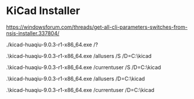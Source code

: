 # KiCad Installer

https://windowsforum.com/threads/get-all-cli-parameters-switches-from-nsis-installer.337804/


<!-- Displays help -->
./kicad-huaqiu-9.0.3-r1-x86_64.exe /? 

<!-- The dir can be new dir ,which will be created -->

<!-- Requires admin privileges -->
.\kicad-huaqiu-9.0.3-r1-x86_64.exe  /allusers /S  /D=C:\kicad

.\kicad-huaqiu-9.0.3-r1-x86_64.exe  /currentuser /S  /D=C:\kicad


<!-- Not running in Silent mode -->

.\kicad-huaqiu-9.0.3-r1-x86_64.exe  /allusers /D=C:\kicad

.\kicad-huaqiu-9.0.3-r1-x86_64.exe  /currentuser /D=C:\kicad